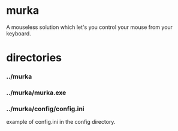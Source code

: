 # murka
A mouseless solution which let's you control your mouse from your keyboard.

# directories
### ../murka
### ../murka/murka.exe
### ../murka/config/config.ini

example of config.ini in the config directory.

